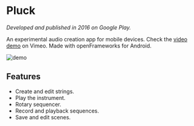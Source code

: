 # Pluck

_Developed and published in 2016 on Google Play._

An experimental audio creation app for mobile devices. Check the [video demo](https://vimeo.com/161510988) on Vimeo. Made with openFrameworks for Android.


![demo](./animation.gif)

## Features
* Create and edit strings.
* Play the instrument.
* Rotary sequencer.
* Record and playback sequences.
* Save and edit scenes.